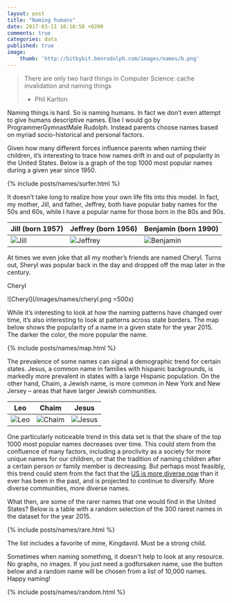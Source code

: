 ```yaml
---
layout: post
title: "Naming humans"
date: 2017-03-11 16:18:58 +0200
comments: true
categories: data
published: true
image:
    thumb: 'http://bitbybit.benrudolph.com/images/names/b.png'
---
```


> There are only two hard things in Computer Science: cache invalidation and naming things
>  - Phil Karlton

Naming things is hard. So is naming humans. In fact we don’t even attempt to give humans descriptive names. Else I would go by ProgrammerGymnastMale Rudolph. Instead parents choose names based on myriad socio-historical and personal factors.

<!-- more -->

Given how many different forces influence parents when naming their children, it’s interesting to trace how names drift in and out of popularity in the United States. Below is a graph of the top 1000 most popular names during a given year since 1950.

{% include posts/names/surfer.html %}

It doesn’t take long to realize how your own life fits into this model. In fact, my mother, Jill, and father, Jeffrey, both have popular baby names for the 50s and 60s, while I have a popular name for those born in the 80s and 90s.

| Jill (born 1957) | Jeffrey (born 1956) | Benjamin (born 1990) |
|------|---|---|
| ![Jill](/images/names/jill.png) |![Jeffrey](/images/names/jeff.png) | ![Benjamin](/images/names/ben.png) |

At times we even joke that all my mother’s friends are named Cheryl. Turns out, Sheryl was popular back in the day and dropped off the map later in the century.

Cheryl

![Cheryl](/images/names/cheryl.png =500x)

While it’s interesting to look at how the naming patterns have changed over time, it’s also interesting to look at patterns across state borders. The map below shows the popularity of a name in a given state for the year 2015. The darker the color, the more popular the name.

{% include posts/names/map.html %}

The prevalence of some names can signal a demographic trend for certain states. Jesus, a common name in families with hispanic backgrounds, is markedly more prevalent in states with a large Hispanic population. On the other hand, Chaim, a Jewish name, is more common in New York and New Jersey – areas that have larger Jewish communities. 

| Leo | Chaim | Jesus |
|------|---|---|
| ![Leo](/images/names/leo.png) |![Chaim](/images/names/chaim.png) | ![Jesus](/images/names/jesus.png) |

One particularly noticeable trend in this data set is that the share of the top 1000 most popular names decreases over time. This could stem from the confluence of many factors, including a proclivity as a society for more unique names for our children, or that the tradition of naming children after a certain person or family member is decreasing. But perhaps most feasibly, this trend could stem from the fact that the [US is more diverse now](http://www.pewresearch.org/fact-tank/2016/03/31/10-demographic-trends-that-are-shaping-the-u-s-and-the-world/) than it ever has been in the past, and is projected to continue to diversify. More diverse communities, more diverse names.

What then, are some of the rarer names that one would find in the United States? Below is a table with a random selection of the 300 rarest names in the dataset for the year 2015. 

{% include posts/names/rare.html %}

The list includes a favorite of mine, Kingdavid. Must be a strong child.

Sometimes when naming something, it doesn't help to look at any resource. No graphs, no images. If you just need a godforsaken name, use the button below and a random name will be chosen from a list of 10,000 names. Happy naming!

{% include posts/names/random.html %}
